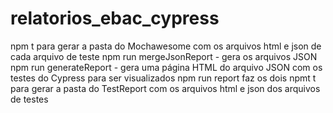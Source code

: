 # relatorios_ebac_cypress

npm t para gerar a pasta do Mochawesome com os arquivos html e json de cada arquivo de teste
npm run mergeJsonReport - gera os arquivos JSON
npm run generateReport - gera uma página HTML do arquivo JSON com os testes do Cypress para ser visualizados
npm run report faz os dois
npmt t para gerar a pasta do TestReport com os arquivos html e json dos arquivos de testes